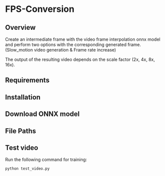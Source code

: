 # FPS-Conversion

## Overview
Create an intermediate frame with the video frame interpolation onnx model and perform two options with the corresponding generated frame. (Slow_motion video generation & Frame rate increase)

The output of the resulting video depends on the scale factor (2x, 4x, 8x, 16x).

## Requirements



## Installation


## Download ONNX model


## File Paths


## Test video

Run the following command for training:

```bash
python test_video.py
```
